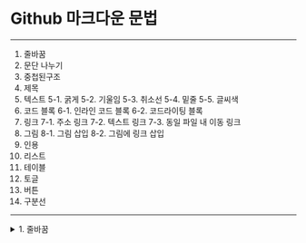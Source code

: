 # Github 마크다운 문법  
---

 1. 줄바꿈
 2. 문단 나누기
 3. 중첩된구조
 4. 제목
 5. 텍스트
    5-1. 굵게
    5-2. 기울임
    5-3. 취소선
    5-4. 밑줄
    5-5. 글씨색
 6. 코드 블록
    6-1. 인라인 코드 블록
    6-2. 코드라이팅 블록
 7. 링크
    7-1. 주소 링크
    7-2. 텍스트 링크
    7-3. 동일 파일 내 이동 링크
 8. 그림
    8-1. 그림 삽입
    8-2. 그림에 링크 삽입
 9. 인용
 10. 리스트
 11. 테이블
 12. 토글
 13. 버튼
 14. 구분선


---

<details>
 <summary>1. 줄바꿈</summary>
 <div markdown = "1">
```
공백 2번 + 엔터
```
1-1. HTML태그
```
<br>
```

### 예시

```
12  
345
```
12  
345

---

```
12<br>345
```

12<br>345

***
 </div>
<details>
 
zz
